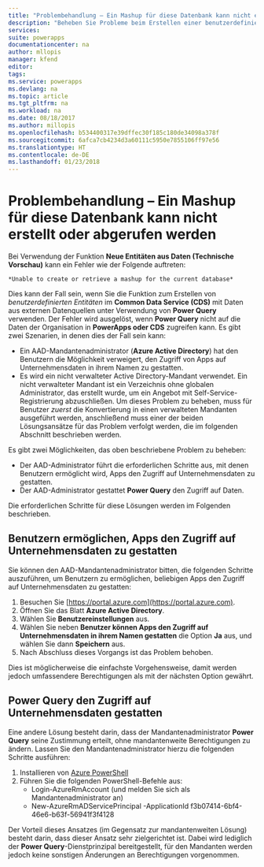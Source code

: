 ```yaml
---
title: "Problembehandlung – Ein Mashup für diese Datenbank kann nicht erstellt oder abgerufen werden | Microsoft-Dokumentation"
description: "Beheben Sie Probleme beim Erstellen einer benutzerdefinierten Entität mithilfe von CDS und Power Query, indem Sie mit Administratorrechten Änderungen an AAD-Einschränkungen vornehmen."
services: 
suite: powerapps
documentationcenter: na
author: mllopis
manager: kfend
editor: 
tags: 
ms.service: powerapps
ms.devlang: na
ms.topic: article
ms.tgt_pltfrm: na
ms.workload: na
ms.date: 08/18/2017
ms.author: millopis
ms.openlocfilehash: b534400317e39dffec30f185c180de34098a378f
ms.sourcegitcommit: 6afca7cb4234d3a60111c5950e7855106ff97e56
ms.translationtype: HT
ms.contentlocale: de-DE
ms.lasthandoff: 01/23/2018
---
```

# <a name="troubleshooting---unable-to-create-or-retrieve-a-mashup-for-this-database"></a>Problembehandlung – Ein Mashup für diese Datenbank kann nicht erstellt oder abgerufen werden
Bei Verwendung der Funktion **Neue Entitäten aus Daten (Technische Vorschau)** kann ein Fehler wie der Folgende auftreten:

    *Unable to create or retrieve a mashup for the current database*

Dies kann der Fall sein, wenn Sie die Funktion zum Erstellen von *benutzerdefinierten Entitäten* im **Common Data Service (CDS)** mit Daten aus externen Datenquellen unter Verwendung von **Power Query** verwenden. Der Fehler wird ausgelöst, wenn **Power Query** nicht auf die Daten der Organisation in **PowerApps oder CDS** zugreifen kann. Es gibt zwei Szenarien, in denen dies der Fall sein kann:

* Ein AAD-Mandantenadministrator (**Azure Active Directory**) hat den Benutzern die Möglichkeit verweigert, den Zugriff von Apps auf Unternehmensdaten in ihrem Namen zu gestatten.
* Es wird ein nicht verwalteter Active Directory-Mandant verwendet. Ein nicht verwalteter Mandant ist ein Verzeichnis ohne globalen Administrator, das erstellt wurde, um ein Angebot mit Self-Service-Registrierung abzuschließen. Um dieses Problem zu beheben, muss für Benutzer *zuerst* die Konvertierung in einen verwalteten Mandanten ausgeführt werden, anschließend muss einer der beiden Lösungsansätze für das Problem verfolgt werden, die im folgenden Abschnitt beschrieben werden.

Es gibt zwei Möglichkeiten, das oben beschriebene Problem zu beheben:

* Der AAD-Administrator führt die erforderlichen Schritte aus, mit denen Benutzern ermöglicht wird, Apps den Zugriff auf Unternehmensdaten zu gestatten.
* Der AAD-Administrator gestattet **Power Query** den Zugriff auf Daten.

Die erforderlichen Schritte für diese Lösungen werden im Folgenden beschrieben.

## <a name="allowing-users-to-give-apps-consent-to-access-company-data"></a>Benutzern ermöglichen, Apps den Zugriff auf Unternehmensdaten zu gestatten

Sie können den AAD-Mandantenadministrator bitten, die folgenden Schritte auszuführen, um Benutzern zu ermöglichen, beliebigen Apps den Zugriff auf Unternehmensdaten zu gestatten:

1. Besuchen Sie [https://portal.azure.com](https://portal.azure.com).
2. Öffnen Sie das Blatt **Azure Active Directory**.
3. Wählen Sie **Benutzereinstellungen** aus.
4. Wählen Sie neben **Benutzer können Apps den Zugriff auf Unternehmensdaten in ihrem Namen gestatten** die Option **Ja** aus, und wählen Sie dann **Speichern** aus.
5. Nach Abschluss dieses Vorgangs ist das Problem behoben.

Dies ist möglicherweise die einfachste Vorgehensweise, damit werden jedoch umfassendere Berechtigungen als mit der nächsten Option gewährt.

## <a name="allowing-power-query-to-access-company-data"></a>Power Query den Zugriff auf Unternehmensdaten gestatten
Eine andere Lösung besteht darin, dass der Mandantenadministrator **Power Query** seine Zustimmung erteilt, ohne mandantenweite Berechtigungen zu ändern. Lassen Sie den Mandantenadministrator hierzu die folgenden Schritte ausführen:

1. Installieren von [Azure PowerShell](https://docs.microsoft.com/powershell/azure/install-azurerm-ps)
2. Führen Sie die folgenden PowerShell-Befehle aus:
   * Login-AzureRmAccount (und melden Sie sich als Mandantenadministrator an)
   * New-AzureRmADServicePrincipal -ApplicationId f3b07414-6bf4-46e6-b63f-56941f3f4128

Der Vorteil dieses Ansatzes (im Gegensatz zur mandantenweiten Lösung) besteht darin, dass dieser Ansatz sehr zielgerichtet ist. Dabei wird lediglich der **Power Query**-Dienstprinzipal bereitgestellt, für den Mandanten werden jedoch keine sonstigen Änderungen an Berechtigungen vorgenommen.

